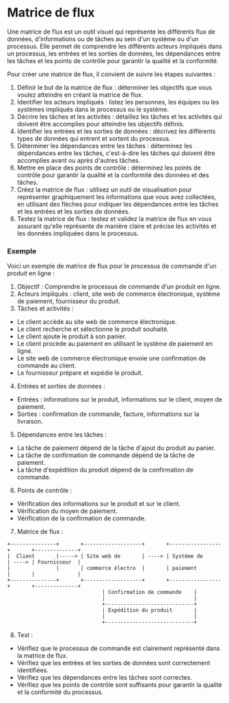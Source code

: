 # Matrice de flux

Une matrice de flux est un outil visuel qui représente les différents flux de données, d'informations ou de tâches au sein d'un système ou d'un processus. Elle permet de comprendre les différents acteurs impliqués dans un processus, les entrées et les sorties de données, les dépendances entre les tâches et les points de contrôle pour garantir la qualité et la conformité.

Pour créer une matrice de flux, il convient de suivre les étapes suivantes :

1. Définir le but de la matrice de flux : déterminer les objectifs que vous voulez atteindre en créant la matrice de flux.
2. Identifier les acteurs impliqués : listez les personnes, les équipes ou les systèmes impliqués dans le processus ou le système.
3. Décrire les tâches et les activités : détaillez les tâches et les activités qui doivent être accomplies pour atteindre les objectifs définis.
4. Identifier les entrées et les sorties de données : décrivez les différents types de données qui entrent et sortent du processus.
5. Déterminer les dépendances entre les tâches : déterminez les dépendances entre les tâches, c'est-à-dire les tâches qui doivent être accomplies avant ou après d'autres tâches.
6. Mettre en place des points de contrôle : déterminez les points de contrôle pour garantir la qualité et la conformité des données et des tâches.
7. Créez la matrice de flux : utilisez un outil de visualisation pour représenter graphiquement les informations que vous avez collectées, en utilisant des flèches pour indiquer les dépendances entre les tâches et les entrées et les sorties de données.
8. Testez la matrice de flux : testez et validez la matrice de flux en vous assurant qu'elle représente de manière claire et précise les activités et les données impliquées dans le processus.

### Exemple

Voici un exemple de matrice de flux pour le processus de commande d'un produit en ligne :

1. Objectif : Comprendre le processus de commande d'un produit en ligne.
2. Acteurs impliqués : client, site web de commerce électronique, système de paiement, fournisseur du produit.
3. Tâches et activités :

* Le client accède au site web de commerce électronique.
* Le client recherche et sélectionne le produit souhaité.
* Le client ajoute le produit à son panier.
* Le client procède au paiement en utilisant le système de paiement en ligne.
* Le site web de commerce électronique envoie une confirmation de commande au client.
* Le fournisseur prépare et expédie le produit.

4. Entrées et sorties de données :

* Entrées : informations sur le produit, informations sur le client, moyen de paiement.
* Sorties : confirmation de commande, facture, informations sur la livraison.

5. Dépendances entre les tâches :

* La tâche de paiement dépend de la tâche d'ajout du produit au panier.
* La tâche de confirmation de commande dépend de la tâche de paiement.
* La tâche d'expédition du produit dépend de la confirmation de commande.

6. Points de contrôle :

* Vérification des informations sur le produit et sur le client.
* Vérification du moyen de paiement.
* Vérification de la confirmation de commande.

7. Matrice de flux :

```
+---------------+       +-------------------+       +-----------------+       +--------------+
|  Client       |-----> | Site web de       | ----> | Système de      | ----> | Fournisseur  |
|               |       | commerce électro  |       | paiement        |       |              |
+---------------+       +-------------------+       +-----------------+       +--------------+
                               | Confirmation de commande    |
                               |                             |
                               +-----------------------------+
                               | Expédition du produit       |
                               |                             |
                               +-----------------------------+
```

8. Test :

* Vérifiez que le processus de commande est clairement représenté dans la matrice de flux.
* Vérifiez que les entrées et les sorties de données sont correctement identifiées.
* Vérifiez que les dépendances entre les tâches sont correctes.
* Vérifiez que les points de contrôle sont suffisants pour garantir la qualité et la conformité du processus.
